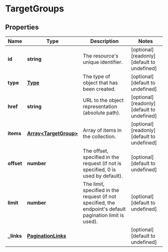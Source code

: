 # TargetGroups

## Properties
| Name | Type | Description | Notes |
| ------------ | ------------- | ------------- | ------------- |
| **id** | **string** | The resource\'s unique identifier. | [optional] [readonly] [default to undefined] |
| **type** | [**Type**](Type.md) | The type of object that has been created. | [optional] [default to undefined] |
| **href** | **string** | URL to the object representation (absolute path). | [optional] [readonly] [default to undefined] |
| **items** | [**Array&lt;TargetGroup&gt;**](TargetGroup.md) | Array of items in the collection. | [optional] [readonly] [default to undefined] |
| **offset** | **number** | The offset, specified in the request (if not is specified, 0 is used by default). | [optional] [default to undefined] |
| **limit** | **number** | The limit, specified in the request (if not specified, the endpoint\'s default pagination limit is used). | [optional] [default to undefined] |
| **_links** | [**PaginationLinks**](PaginationLinks.md) |  | [optional] [default to undefined] |


